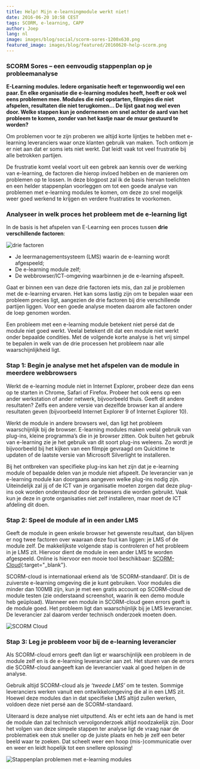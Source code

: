 ```yaml
---
title: Help! Mijn e-learningmodule werkt niet!
date: 2016-06-20 10:58 CEST
tags: SCORM, e-learning, CAPP
author: Joep
lang: nl
image: images/blog/social/scorm-sores-1200x630.png
featured_image: images/blog/featured/20160620-help-scorm.png
---
```


### SCORM Sores – een eenvoudig stappenplan op je probleemanalyse

**E-Learning modules. Iedere organisatie heeft er tegenwoordig wel een paar. En elke organisatie die e-learning modules heeft, heeft er ook wel eens problemen mee. Modules die niet opstarten, filmpjes die niet afspelen, resultaten die niet terugkomen... De lijst gaat nog wel even door. Welke stappen kun je ondernemen om snel achter de aard van het probleem te komen, zonder van het kastje naar de muur gestuurd te worden?**

Om problemen voor te zijn proberen we altijd korte lijntjes te hebben met e-learning leveranciers waar onze klanten gebruik van maken. Toch ontkom je er niet aan dat er soms iets niet werkt. Dat leidt vaak tot veel frustratie bij alle betrokken partijen.

De frustratie komt veelal voort uit een gebrek aan kennis over de werking van e-learning, de factoren die hierop invloed hebben en de manieren om problemen op te lossen. In deze blogpost zal ik de basis hiervan toelichten en een helder stappenplan voorleggen om tot een goede analyse van problemen met e-learning modules te komen, om deze zo snel mogelijk weer goed werkend te krijgen en verdere frustraties te voorkomen.

### Analyseer in welk proces het probleem met de e-learning ligt

In de basis is het afspelen van E-Learning een proces tussen **drie verschillende factoren**:

![drie factoren](/images/blog/drie-factoren.png)

- Je leermanagementsysteem (LMS) waarin de e-learning wordt afgespeeld;
- De e-learning module zelf;
- De webbrowser/ICT-omgeving waarbinnen je de e-learning afspeelt.

Gaat er binnen een van deze drie factoren iets mis, dan zal je problemen met de e-learning ervaren. Het kan soms lastig zijn om te bepalen waar een probleem precies ligt, aangezien de drie factoren bij drie verschillende partijen liggen. Voor een goede analyse moeten daarom alle factoren onder de loep genomen worden.

Een probleem met een e-learning module betekent niet persé dat de module niet goed werkt. Veelal betekent dit dat een module niet werkt onder bepaalde condities. Met de volgende korte analyse is het vrij simpel te bepalen in welk van de drie processen het probleem naar alle waarschijnlijkheid ligt.

### Stap 1: Begin je analyse met het afspelen van de module in meerdere webbrowsers

Werkt de e-learning module niet in Internet Explorer, probeer deze dan eens op te starten in Chrome, Safari of Firefox. Probeer het ook eens op een ander werkstation of ander netwerk, bijvoorbeeld thuis. Geeft dit andere resultaten? Zelfs een andere versie van dezelfde browser kan al andere resultaten geven (bijvoorbeeld Internet Explorer 9 of Internet Explorer 10).

Werkt de module in andere browsers wel, dan ligt het probleem waarschijnlijk bij de browser. E-learning modules maken veelal gebruik van plug-ins, kleine programma’s die in je browser zitten. Ook buiten het gebruik van e-learning zie je het gebruik van dit soort plug-ins weleens. Zo wordt je bijvoorbeeld bij het kijken van een filmpje gevraagd om Quicktime te updaten of de laatste versie van Microsoft Silverlight te installeren.

Bij het ontbreken van specifieke plug-ins kan het zijn dat je e-learning module of bepaalde delen van je module niet afspeelt. De leverancier van je e-learning module kan doorgaans aangeven welke plug-ins nodig zijn. Uiteindelijk zal jij of de ICT van je organisatie moeten zorgen dat deze plug-ins ook worden ondersteund door de browsers die worden gebruikt. Vaak kun je deze in grote organisaties niet zelf installeren, maar moet de ICT afdeling dit doen.

### Stap 2: Speel de module af in een ander LMS

Geeft de module in geen enkele browser het gewenste resultaat, dan blijven er nog twee factoren over waaraan deze fout kan liggen: je LMS of de module zelf. De makkelijkste volgende stap is controleren of het probleem in je LMS zit. Hiervoor dient de module in een ander LMS te worden afgespeeld. Online is hiervoor een mooie tool beschikbaar: [SCORM-Cloud](https://cloud.scorm.com/){:target="_blank"}.

SCORM-cloud is internationaal erkend als ‘de SCORM-standaard’. Dit is de zuiverste e-learning omgeving die je kunt gebruiken. Voor modules die minder dan 100MB zijn, kun je met een gratis account op SCORM-cloud de module testen (zie onderstaand screenshot, waarin ik een demo module heb geüpload). Wanneer een module in SCORM-cloud geen errors geeft is de module goed. Het probleem ligt dan waarschijnlijk bij je LMS leverancier. De leverancier zal daarom verder technisch onderzoek moeten doen.

![SCORM Cloud](/images/blog/scorm-cloud.png)

### Stap 3: Leg je probleem voor bij de e-learning leverancier

Als SCORM-cloud errors geeft dan ligt er waarschijnlijk een probleem in de module zelf en is de e-learning leverancier aan zet. Het sturen van de errors die SCORM-cloud aangeeft kan de leverancier vaak al goed helpen in de analyse.

Gebruik altijd SCORM-cloud als je *‘tweede LMS’* om te testen. Sommige leveranciers werken vanuit een ontwikkelomgeving die al in een LMS zit. Hoewel deze modules dan in dat specifieke LMS altijd zullen werken, voldoen deze niet persé aan de SCORM-standaard.

Uiteraard is deze analyse niet uitputtend. Als er echt iets aan de hand is met de module dan zal technisch vervolgonderzoek altijd noodzakelijk zijn. Door het volgen van deze simpele stappen ter analyse ligt de vraag naar de problematiek een stuk sneller op de juiste plaats en heb je zelf een beter beeld waar te zoeken. Dat scheelt weer een hoop (mis-)communicatie over en weer en leidt hopelijk tot een snellere oplossing!

![Stappenplan problemen met e-learning modules](/images/blog/stappenplan-problemen-met-e-learning.png)
